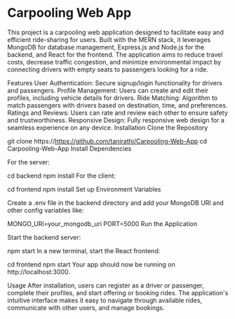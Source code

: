 # Carpooling Web App
 This project is a carpooling web application designed to facilitate easy and efficient ride-sharing for users. Built with the MERN stack, it leverages MongoDB for database management, Express.js and Node.js for the backend, and React for the frontend. The application aims to reduce travel costs, decrease traffic congestion, and minimize environmental impact by connecting drivers with empty seats to passengers looking for a ride.  

Features
User Authentication: Secure signup/login functionality for drivers and passengers.
Profile Management: Users can create and edit their profiles, including vehicle details for drivers.
Ride Matching: Algorithm to match passengers with drivers based on destination, time, and preferences.
Ratings and Reviews: Users can rate and review each other to ensure safety and trustworthiness.
Responsive Design: Fully responsive web design for a seamless experience on any device.
Installation
Clone the Repository

git clone https://https://github.com/tanirathi/Carpooling-Web-App
cd Carpooling-Web-App
Install Dependencies

For the server:

cd backend
npm install
For the client:

cd frontend
npm install
Set up Environment Variables

Create a .env file in the backend directory and add your MongoDB URI and other config variables like:

MONGO_URI=your_mongodb_uri
PORT=5000
Run the Application

Start the backend server:

npm start
In a new terminal, start the React frontend:

cd frontend
npm start
Your app should now be running on http://localhost:3000.

Usage
After installation, users can register as a driver or passenger, complete their profiles, and start offering or booking rides. The application's intuitive interface makes it easy to navigate through available rides, communicate with other users, and manage bookings.
